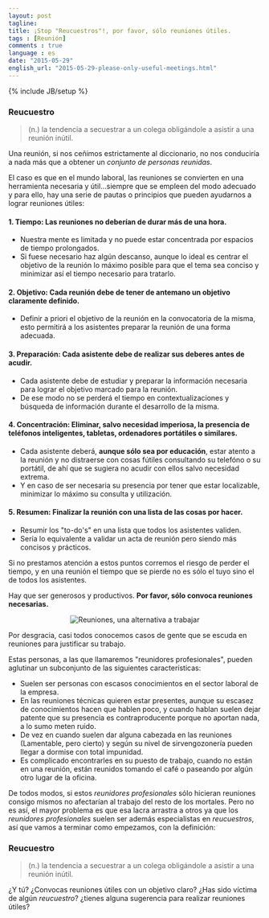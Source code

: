 ```yaml
---
layout: post
tagline: 
title: ¡Stop "Reucuestros"!, por favor, sólo reuniones útiles.
tags : [Reunión]
comments : true
language : es
date: "2015-05-29"
english_url: "2015-05-29-please-only-useful-meetings.html"
---
```

{% include JB/setup %}

### Reucuestro
> (n.) la tendencia a secuestrar a un colega obligándole a asistir a una reunión inútil.

Una reunión, si nos ceñimos estrictamente al diccionario, no nos conduciría a nada más que a obtener un _conjunto de personas reunidas_. 

El caso es que en el mundo laboral, las reuniones se convierten en una herramienta necesaria y útil...siempre que se empleen del modo adecuado y para ello, hay una serie de pautas o principios que pueden ayudarnos a lograr reuniones útiles:

#### 1. **Tiempo**: Las reuniones no deberían de durar más de una hora.
* Nuestra mente es limitada y no puede estar concentrada por espacios de tiempo prolongados.
* Si fuese necesario haz algún descanso, aunque lo ideal es centrar el objetivo de la reunión lo máximo posible para que el tema sea conciso y minimizar así el tiempo necesario para tratarlo.

#### 2. **Objetivo**: Cada reunión debe de tener de antemano un objetivo claramente definido.
* Definir a priori el objetivo de la reunión en la convocatoria de la misma, esto permitirá a los asistentes preparar la reunión de una forma adecuada.

#### 3. **Preparación**: Cada asistente debe de realizar sus deberes antes de acudir.
* Cada asistente debe de estudiar y preparar la información necesaria para lograr el objetivo marcado para la reunión. 
* De ese modo no se perderá el tiempo en contextualizaciones y búsqueda de información durante el desarrollo de la misma.

#### 4. **Concentración**: Eliminar, salvo necesidad imperiosa, la presencia de teléfonos inteligentes, tabletas, ordenadores portátiles o similares.
* Cada asistente deberá, **aunque sólo sea por educación**, estar atento a la reunión y no distraerse con cosas fútiles consultando su telefóno o su portátil, de ahí que se sugiera no acudir con ellos salvo necesidad extrema.
* Y en caso de ser necesaria su presencia por tener que estar localizable, minimizar lo máximo su consulta y utilización.

#### 5. **Resumen**: Finalizar la reunión con una lista de las cosas por hacer.
* Resumir los "to-do's" en una lista que todos los asistentes validen.
* Sería lo equivalente a validar un acta de reunión pero siendo más concisos y prácticos.

Si no prestamos atención a estos puntos corremos el riesgo de perder el tiempo, y en una reunión el tiempo que se pierde no es sólo el tuyo sino el de todos los asistentes.

Hay que ser generosos y productivos. **Por favor, sólo convoca reuniones necesarias.** 

<p align="center">
<img src="../images/meetings.png" title="Reuniones, una alternativa a trabajar">
</p>

Por desgracia, casi todos conocemos casos de gente que se escuda en reuniones para justificar su trabajo.

Estas personas, a las que llamaremos "reunidores profesionales", pueden aglutinar un subconjunto de las siguientes características:

* Suelen ser personas con escasos conocimientos en el sector laboral de la empresa.
* En las reuniones técnicas quieren estar presentes, aunque su escasez de conocimientos hacen que hablen poco, y cuando hablan suelen dejar patente que su presencia es contraproducente porque no aportan nada, a lo sumo meten ruido.
* De vez en cuando suelen dar alguna cabezada en las reuniones (Lamentable, pero cierto) y según su nivel de sirvengozonería pueden llegar a dormise con total impunidad.
* Es complicado encontrarles en su puesto de trabajo, cuando no están en una reunión, están reunidos tomando el café o paseando por algún otro lugar de la oficina.

De todos modos, si estos _reunidores profesionales_ sólo hicieran reuniones consigo mismos no afectarían al trabajo del resto de los mortales. Pero no es así, el mayor problema es que esa lacra arrastra a otros ya que los _reunidores profesionales_ suelen ser además especialistas en _reucuestros_, así que vamos a terminar como empezamos, con la definición:

### Reucuestro
> (n.) la tendencia a secuestrar a un colega obligándole a asistir a una reunión inútil.

¿Y tú? ¿Convocas reuniones útiles con un objetivo claro? ¿Has sido víctima de algún _reucuestro_? ¿tienes alguna sugerencia para realizar reuniones útiles?




